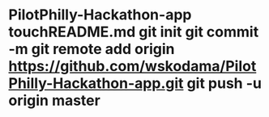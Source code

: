 PilotPhilly-Hackathon-app
touchREADME.md
git init
git commit -m 
git remote add origin https://github.com/wskodama/PilotPhilly-Hackathon-app.git
git push -u origin master
=========================
